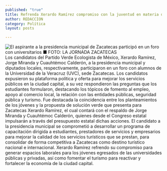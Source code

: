 ```yaml
---
published: "true"
title: Refrenda Xerardo Ramírez compromiso con la juventud en materia de empleo
author: REDACCION
category: Política
layout: posts

---
```


![El aspirante a la presidencia municipal de Zacatecas participó en un foro con universitarios 
■ FOTO: LA JORNADA ZACATECAS](http://i.imgur.com/esSJviKm.jpg)
Los candidatos del Partido Verde Ecologista de México, Xerardo Ramírez, Jorge Miranda y Cuauhtémoc Calderón, a la presidencia municipal y diputados locales, respectivamente, participaron en un foro con alumnos de la Universidad de la Veracruz (UVC), sede Zacatecas.
Los candidatos expusieron su plataforma política y oferta para mejorar los servicios públicos en la ciudad capital, a su vez respondieron las preguntas que los estudiantes formularon, destacando los tópicos de fomento al empleo, apoyo al comercio local, la relación con las entidades públicas, seguridad pública y turismo.
Fue destacada la coincidencia entre los planteamientos de los jóvenes y la propuesta de solución verde que presenta para Zacatecas Xerardo Ramírez, el cual contará con el respaldo de Jorge Miranda y Cuauhtémoc Calderón, quienes desde el Congreso estatal impulsarán a través del presupuesto estatal dichas acciones. 
El candidato a la presidencia municipal se comprometió a desarrollar un programa de capacitación dirigida a estudiantes, prestadores de servicios y empresarios para mejorar la calidad de los servicios turísticos que se prestan, para consolidar de forma competitiva a Zacatecas como destino turístico nacional e internacional.
Xerardo Ramírez refrendo su compromiso para generar espacios laborales para los jóvenes egresados de las universidades públicas y privadas, así como fomentar el turismo para reactivar y fortalecer la economía de la ciudad capital.
